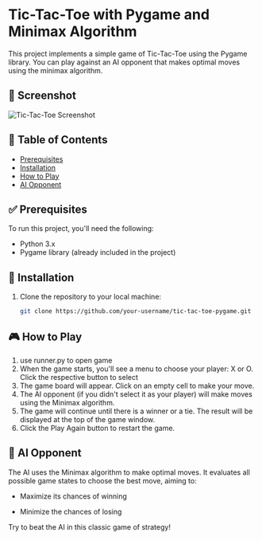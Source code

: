 # Tic-Tac-Toe with Pygame and Minimax Algorithm

This project implements a simple game of Tic-Tac-Toe using the Pygame library. You can play against an AI opponent that makes optimal moves using the minimax algorithm.

## 📸 Screenshot

![Tic-Tac-Toe Screenshot](screenshot.png)

## 📑 Table of Contents

- [Prerequisites](#prerequisites)
- [Installation](#installation)
- [How to Play](#how-to-play)
- [AI Opponent](#ai-opponent)


## ✅ Prerequisites

To run this project, you'll need the following:

- Python 3.x
- Pygame library (already included in the project)

## 💾 Installation

1. Clone the repository to your local machine:

   ```bash
   git clone https://github.com/your-username/tic-tac-toe-pygame.git

## 🎮 How to Play

 1.  use runner.py to open game
 2.  When the game starts, you'll see a menu to choose your player: X or O. Click the respective button to select
 3.  The game board will appear. Click on an empty cell to make your move.
 4.  The AI opponent (if you didn't select it as your player) will make moves using the Minimax algorithm.
 5.  The game will continue until there is a winner or a tie. The result will be displayed at the top of the game window.
 6.  Click the Play Again button to restart the game.
    
## 🤖 AI Opponent
 The AI uses the Minimax algorithm to make optimal moves. It evaluates all possible game states to choose the best move, aiming to:

* Maximize its chances of winning

* Minimize the chances of losing

Try to beat the AI in this classic game of strategy!





  



